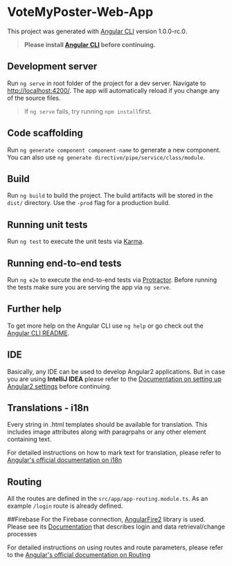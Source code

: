 # VoteMyPoster-Web-App

This project was generated with [Angular CLI](https://github.com/angular/angular-cli) version 1.0.0-rc.0.

>**Please install [Angular CLI](https://github.com/angular/angular-cli) before continuing.**

## Development server
Run `ng serve` in root folder of the project for a dev server. Navigate to [http://localhost:4200/](http://localhost:4200/). The app will automatically reload if you change any of the source files.
> If `ng serve` fails, try running `npm install`first.

## Code scaffolding

Run `ng generate component component-name` to generate a new component. You can also use `ng generate directive/pipe/service/class/module`.

## Build

Run `ng build` to build the project. The build artifacts will be stored in the `dist/` directory. Use the `-prod` flag for a production build.

## Running unit tests

Run `ng test` to execute the unit tests via [Karma](https://karma-runner.github.io).

## Running end-to-end tests

Run `ng e2e` to execute the end-to-end tests via [Protractor](http://www.protractortest.org/).
Before running the tests make sure you are serving the app via `ng serve`.

## Further help

To get more help on the Angular CLI use `ng help` or go check out the [Angular CLI README](https://github.com/angular/angular-cli/blob/master/README.md).

## IDE
Basically, any IDE can be used to develop Angular2 applications. But in case you are using **IntelliJ IDEA** please refer to the [Documentation on setting up Angular2 settings](https://www.jetbrains.com/help/idea/2016.3/using-angularjs.html) before continuing.

## Translations - i18n
Every string in .html templates should be available for translation. This includes image attributes along with paragrpahs or any other element containing text.

For detailed instructions on how to mark text for translation, please refer to [Angular's official documentation on i18n](https://angular.io/docs/ts/latest/cookbook/i18n.html#!#i18n-attribute)
 
## Routing
All the routes are defined in the `src/app/app-routing.module.ts`. As an example `/login` route is already defined.

##Firebase
For the Firebase connection, [AngularFire2](https://github.com/angular/angularfire2) library is used.
Please see its [Documentation](https://github.com/angular/angularfire2/blob/master/docs/api-reference.md) that describes login and data retrieval/change processes

For detailed instructions on using routes and route parameters, please refer to the [Angular's official documentation on Routing](https://angular.io/docs/ts/latest/guide/router.html)

